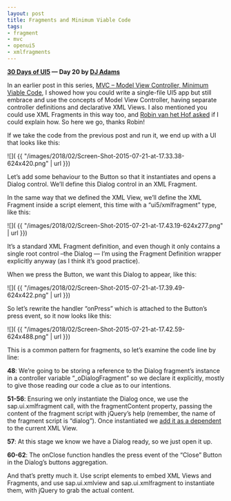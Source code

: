 ```yaml
---
layout: post
title: Fragments and Minimum Viable Code
tags:
- fragment
- mvc
- openui5
- xmlfragments
---
```


**[30 Days of UI5](/2015/07/04/30-days-of-ui5/) &mdash; Day 20 by [DJ Adams](//qmacro.org/about/)**

In an earlier post in this series, [MVC – Model View Controller, Minimum Viable Code](/2015/07/21/mvc-model-view-controller-minimum-viable-code/), I showed how you could write a single-file UI5 app but still embrace and use the concepts of Model View Controller, having separate controller definitions and declarative XML Views. I also mentioned you could use XML Fragments in this way too, and [Robin van het Hof asked](https://twitter.com/Qualiture/status/623467858652200960) if I could explain how. So here we go, thanks Robin!

If we take the code from the previous post and run it, we end up with a UI that looks like this:

![]( {{ "/images/2018/02/Screen-Shot-2015-07-21-at-17.33.38-624x420.png" | url }})

Let’s add some behaviour to the Button so that it instantiates and opens a Dialog control. We’ll define this Dialog control in an XML Fragment.

In the same way that we defined the XML View, we’ll define the XML Fragment inside a script element, this time with a “ui5/xmlfragment” type, like this:

![]( {{ "/images/2018/02/Screen-Shot-2015-07-21-at-17.43.19-624x277.png" | url }})

It’s a standard XML Fragment definition, and even though it only contains a single root control –the Dialog — I’m using the Fragment Definition wrapper explicitly anyway (as I think it’s good practice).

When we press the Button, we want this Dialog to appear, like this:

![]( {{ "/images/2018/02/Screen-Shot-2015-07-21-at-17.39.49-624x422.png" | url }})

So let’s rewrite the handler “onPress” which is attached to the Button’s press event, so it now looks like this:

![]( {{ "/images/2018/02/Screen-Shot-2015-07-21-at-17.42.59-624x488.png" | url }})

This is a common pattern for fragments, so let’s examine the code line by line:

**48**: We’re going to be storing a reference to the Dialog fragment’s instance in a controller variable “_oDialogFragment” so we declare it explicitly, mostly to give those reading our code a clue as to our intentions.

**51-56**: Ensuring we only instantiate the Dialog once, we use the sap.ui.xmlfragment call, with the fragmentContent property, passing the content of the fragment script with jQuery’s help (remember, the name of the fragment script is “dialog”). Once instantiated we [add it as a dependent](http://stackoverflow.com/a/24640317/384366) to the current XML View.

**57**: At this stage we know we have a Dialog ready, so we just open it up.

**60-62**: The onClose function handles the press event of the “Close” Button in the Dialog’s buttons aggregation.

And that’s pretty much it. Use script elements to embed XML Views and Fragments, and use sap.ui.xmlview and sap.ui.xmlfragment to instantiate them, with jQuery to grab the actual content.


